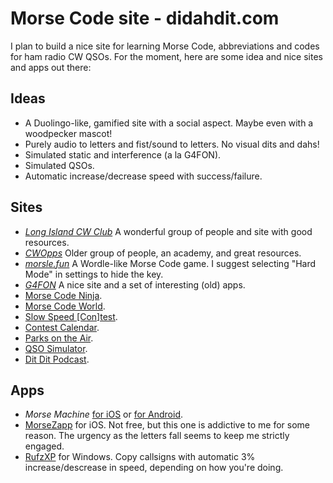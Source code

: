 # Morse Code site - didahdit.com

I plan to build a nice site for learning Morse Code, abbreviations and codes for ham radio CW QSOs.
For the moment, here are some idea and nice sites and apps out there:

## Ideas

- A Duolingo-like, gamified site with a social aspect. Maybe even with a woodpecker mascot!
- Purely audio to letters and fist/sound to letters. No visual dits and dahs!
- Simulated static and interference (a la G4FON).
- Simulated QSOs.
- Automatic increase/decrease speed with success/failure.

## Sites

- [*Long Island CW Club*](https://longislandcwclub.org) A wonderful group of people and site with good resources.
- [*CWOpps*](https://cwops.org/) Older group of people, an academy, and great resources.
- [*morsle.fun*](https://morsle.fun/) A Wordle-like Morse Code game. I suggest selecting "Hard Mode" in settings to hide the key.
- [*G4FON*](http://www.g4fon.net/) A nice site and a set of interesting (old) apps.
- [Morse Code Ninja](https://morsecode.ninja/).
- [Morse Code World](https://morsecode.world/).
- [Slow Speed [Con]test](http://www.k1usn.com/sst).
- [Contest Calendar](http://contestcalendar.com).
- [Parks on the Air](http://pota.app).
- [QSO Simulator](https://seiuchy.macache.com/).
- [Dit Dit Podcast](https://www.ditdit.fm/).

## Apps

- *Morse Machine* [for iOS](https://apps.apple.com/us/app/morse-machine/id1455507957) or [for Android](https://play.google.com/store/apps/details?id=com.iu4apc.morsemachine&hl=en_US&gl=US).
- [MorseZapp](https://apps.apple.com/us/app/morsezapp-learn-morse-code/id1397107048) for iOS. Not free, but this one is addictive to me for some reason. The urgency as the letters fall seems to keep me strictly engaged.
- [RufzXP](https://www.rufzxp.net/) for Windows. Copy callsigns with automatic 3% increase/descrease in speed, depending on how you're doing.
